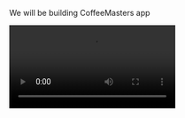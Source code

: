 We will be building CoffeeMasters app

<video src="/intro-android/recording.webm" width="300" controls>

